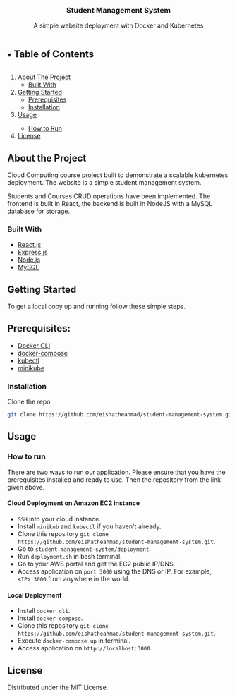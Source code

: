
<!-- PROJECT LOGO -->
<br />
<p align="center">

  <h3 align="center">Student Management System</h3>

  <p align="center">
  A simple website deployment with Docker and Kubernetes
  </p>
</p>



<!-- TABLE OF CONTENTS -->
<details open="open">
  <summary><h2 style="display: inline-block">Table of Contents</h2></summary>
  <ol>
    <li>
      <a href="#about-the-project">About The Project</a>
      <ul>
        <li><a href="#built-with">Built With</a></li>
      </ul>
    </li>
    <li>
      <a href="#getting-started">Getting Started</a>
      <ul>
        <li><a href="#prerequisites">Prerequisites</a></li>
        <li><a href="#installation">Installation</a></li>
      </ul>
    </li>
    <li><a href="#usage">Usage</a></li>
    <ul>
        <li><a href="#how-to-run">How to Run</a></li>
      </ul>
    <li><a href="#license">License</a></li>
  </ol>
</details>



<!-- ABOUT THE PROJECT -->
## About the Project

Cloud Computing course project built to demonstrate a scalable kubernetes deployment. The website is a simple student management system.

Students and Courses CRUD operations have been implemented. The frontend is built in React, the backend is built in NodeJS with a MySQL database for storage.


### Built With

* [React.js](https://reactjs.org/)
* [Express.js](https://expressjs.com/)
* [Node.js](https://nodejs.org/en/)
* [MySQL](https://www.mysql.com/)


<!-- GETTING STARTED -->
## Getting Started

To get a local copy up and running follow these simple steps.

## Prerequisites:

* [Docker CLI](https://www.docker.com/)
* [docker-compose](https://docs.docker.com/compose/)
* [kubectl](https://kubernetes.io/docs/tasks/tools/)
* [minikube](https://minikube.sigs.k8s.io/docs/)

### Installation

Clone the repo
   ```sh
   git clone https://github.com/eishatheahmad/student-management-system.git
   ```

<!-- USAGE EXAMPLES -->
## Usage

### How to run 
There are two ways to run our application. Please ensure that you have the prerequisites installed and ready to use. Then the repository from the link given above.
#### Cloud Deployment on Amazon EC2 instance
* `SSH` into your cloud instance.
* Install `minikub` and `kubectl` if you haven't already.
* Clone this repository `git clone https://github.com/eishatheahmad/student-management-system.git`.
* Go to `student-management-system/deployment`. 
* Run `deployment.sh` in bash terminal. 
* Go to your AWS portal and get the EC2 public IP/DNS.
* Access application on `port 3000` using the DNS or IP. For example, `<IP>:3000` from anywhere in the world.
    
#### Local Deployment
* Install `docker cli`.
* Install `docker-compose`.
*  Clone this repository `git clone https://github.com/eishatheahmad/student-management-system.git`.
*  Execute `docker-compose up` in terminal.
*  Access application on `http://localhost:3000`.



<!-- LICENSE -->
## License

Distributed under the MIT License.




